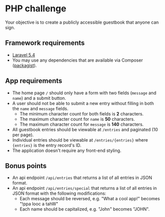 # PHP challenge
Your objective is to create a publicly accessible guestbook that anyone can sign.

## Framework requirements
- [Laravel 5.4](https://laravel.com/docs/5.4)
 - You may use any dependencies that are available via Composer ([packagist](https://packagist.org/)).

## App requirements
- The home page `/` should only have a form with two fields (`message` and `name`) and a submit button.
- A user should not be able to submit a new entry without filling in both the `name` and `message` fields.
  - The minimum character count for both fields is **2** characters.
  - The maximum character count for `name` is **50** characters.
  - The maximum character count for `message` is **140** characters.
- All guestbook entries should be viewable at `/entries` and paginated (10 per page).
- Individual entries should be viewable at `/entries/{entries}` where `{entries}` is the entry record's ID.
- The application doesn't require any front-end styling.

## Bonus points
- An api endpoint `/api/entries` that returns a list of all entries in JSON format.
- An api endpoint `/api/entries/special` that returns a list of all entries in JSON format with the following modifications:
  - Each message should be reversed, e.g. "What a cool app!" becomes "!ppa looc a tahW"
  - Each name should be capitalized, e.g. "John" becomes "JOHN".
